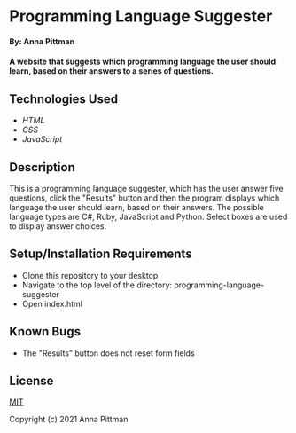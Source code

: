 # Programming Language Suggester

#### By: Anna Pittman

#### A website that suggests which programming language the user should learn, based on their answers to a series of questions.

## Technologies Used

* _HTML_
* _CSS_
* _JavaScript_

## Description

This is a programming language suggester, which has the user answer five questions, click the "Results" button and then the program displays which language the user should learn, based on their answers. The possible language types are C#, Ruby, JavaScript and Python. Select boxes are used to display answer choices. 

## Setup/Installation Requirements

* Clone this repository to your desktop
* Navigate to the top level of the directory: programming-language-suggester
* Open index.html

## Known Bugs

* The "Results" button does not reset form fields 

## License
[MIT](https://opensource.org/licenses/MIT)

Copyright (c) 2021 Anna Pittman